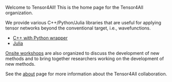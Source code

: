 Welcome to Tensor4All!
This is the home page for the Tensor4All organization.

We provide various C++/Python/Julia libraries that are useful for applying tensor networks beyond the conventional target, i.e., wavefunctions.


* [C++ with Python wrapper](xfac.html)
* [Julia](julia.html)

[Onsite workshops](workshop/index.html) are also organized to discuss the development of new methods and to bring together researchers working on the development of new methods.

See the [about](about.html) page for more information about the Tensor4All collaboration.